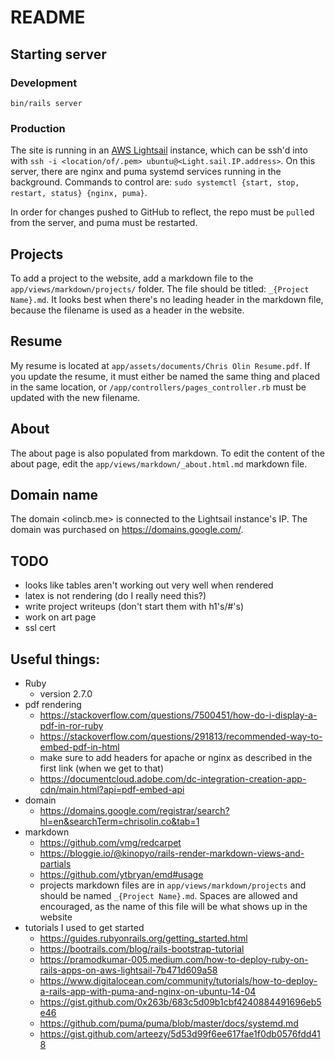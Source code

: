 # README

## Starting server

### Development

`bin/rails server`

### Production

The site is running in an [AWS Lightsail](https://lightsail.aws.amazon.com/ls/webapp/home/instances) instance,
which can be ssh'd into with `ssh -i <location/of/.pem> ubuntu@<Light.sail.IP.address>`.
On this server, there are nginx and puma systemd services running in the background.
Commands to control are: `sudo systemctl {start, stop, restart, status} {nginx, puma}`.

In order for changes pushed to GitHub to reflect, the repo must be `pull`ed from the server, and puma must be restarted.

## Projects

To add a project to the website, add a markdown file to the `app/views/markdown/projects/` folder. The file should be titled: `_{Project Name}.md`. It looks best when there's no leading header in the markdown file, because the filename is used as a header in the website.

## Resume

My resume is located at `app/assets/documents/Chris Olin Resume.pdf`. If you update the resume, it must either be named the same thing and placed in the same location, or `/app/controllers/pages_controller.rb` must be updated with the new filename.

## About

The about page is also populated from markdown. To edit the content of the about page, edit the `app/views/markdown/_about.html.md` markdown file.

## Domain name

The domain <olincb.me> is connected to the Lightsail instance's IP.
The domain was purchased on <https://domains.google.com/>.

## TODO

- looks like tables aren't working out very well when rendered
- latex is not rendering (do I really need this?)
- write project writeups (don't start them with h1's/#'s)
- work on art page
- ssl cert

## Useful things:

- Ruby
  - version 2.7.0
- pdf rendering
  - <https://stackoverflow.com/questions/7500451/how-do-i-display-a-pdf-in-ror-ruby>
  - <https://stackoverflow.com/questions/291813/recommended-way-to-embed-pdf-in-html>
  - make sure to add headers for apache or nginx as described in the first link (when we get to that)
  - <https://documentcloud.adobe.com/dc-integration-creation-app-cdn/main.html?api=pdf-embed-api>
- domain
  - <https://domains.google.com/registrar/search?hl=en&searchTerm=chrisolin.co&tab=1>
- markdown
  - <https://github.com/vmg/redcarpet>
  - <https://bloggie.io/@kinopyo/rails-render-markdown-views-and-partials>
  - <https://github.com/ytbryan/emd#usage>
  - projects markdown files are in `app/views/markdown/projects` and should be named `_{Project Name}.md`. Spaces are allowed and encouraged, as the name of this file will be what shows up in the website
- tutorials I used to get started
  - <https://guides.rubyonrails.org/getting_started.html>
  - <https://bootrails.com/blog/rails-bootstrap-tutorial>
  - <https://pramodkumar-005.medium.com/how-to-deploy-ruby-on-rails-apps-on-aws-lightsail-7b471d609a58>
  - <https://www.digitalocean.com/community/tutorials/how-to-deploy-a-rails-app-with-puma-and-nginx-on-ubuntu-14-04>
  - <https://gist.github.com/0x263b/683c5d09b1cbf4240884491696eb5e46>
  - <https://github.com/puma/puma/blob/master/docs/systemd.md>
  - <https://gist.github.com/arteezy/5d53d99f6ee617fae1f0db0576fdd418>
